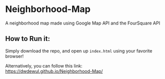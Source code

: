 # Neighborhood-Map
A neighborhood map made using Google Map API and the FourSquare API

## How to Run it:
Simply download the repo, and open up ```index.html``` using your favorite browser!

Alternatively, you can follow this link: https://dwdewul.github.io/Neighborhood-Map/
